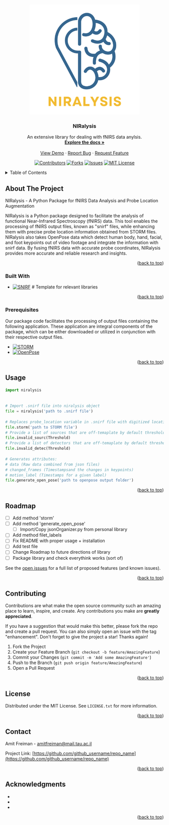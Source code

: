 
<a name="readme-top"></a>


<!-- PROJECT LOGO -->
<br />
<div align="center">
  <a href="https://github.com/Amit-Freiman/Niralysis">
    <img src="img/logo.png" alt="Logo" width="350" height="350">
  </a>

<h3 align="center">NIRalysis</h3>

  <p align="center">
    An extensive library for dealing with fNIRS data anylsis.
    <br />
    <a href="https://github.com/Amit-Freiman/Niralysis"><strong>Explore the docs »</strong></a>
    <br />
    <br />
    <a href="https://github.com/Amit-Freiman/Niralysis">View Demo</a>
    ·
    <a href="https://github.com/Amit-Freiman/Niralysis/issues">Report Bug</a>
    ·
    <a href="https://github.com/Amit-Freiman/Niralysis/issues">Request Feature</a>
  </p>
</div>

<div align="center">

<!-- PROJECT SHIELDS -->
[![Contributors][contributors-shield]][contributors-url]
[![Forks][forks-shield]][forks-url]
[![Issues][issues-shield]][issues-url]
[![MIT License][license-shield]][license-url]

</div>
<!-- TABLE OF CONTENTS -->
<details>
  <summary>Table of Contents</summary>
  <ol>
    <li>
      <a href="#about-the-project">About The Project</a>
      <ul>
        <li><a href="#built-with">Built With</a></li>
      </ul>
    </li>
    <li>
      <ul>
        <li><a href="#prerequisites">Prerequisites</a></li>
      </ul>
    </li>
    <li><a href="#usage">Usage</a></li>
    <li><a href="#roadmap">Roadmap</a></li>
    <li><a href="#contributing">Contributing</a></li>
    <li><a href="#license">License</a></li>
    <li><a href="#contact">Contact</a></li>
    <li><a href="#acknowledgments">Acknowledgments</a></li>
  </ol>
</details>



<!-- ABOUT THE PROJECT -->
## About The Project

NIRalysis - A Python Package for fNIRS Data Analysis and Probe Location Augmentation

NIRalysis is a Python package designed to facilitate the analysis of functional Near-Infrared Spectroscopy (fNIRS) data. This tool enables the processing of fNIRS output files, known as "snirf" files, while enhancing them with precise probe location information obtained from STORM files.  NIRalysis also takes OpenPose data which detect human body, hand, facial, and foot keypoints out of video footage and integrate the information with snirf data. By fusing fNIRS data with accurate probe coordinates, NIRalysis provides more accurate and reliable research and insights.

<p align="right">(<a href="#readme-top">back to top</a>)</p>



### Built With
* [![SNIRF][snirf-shield]][snirf-url] # Template for relevant libraries 
<p align="right">(<a href="#readme-top">back to top</a>)</p>

<!-- Prerequisites -->

### Prerequisites
Our package code facilitates the processing of output files containing the following application. These application are integral components of the package, which can be either downloaded or utilized in conjunction with their respective output files.

* [![STORM][STORM-shield]][STORM-url]
* [![OpenPose][OpenPose-shield]][OpenPose-url]

<p align="right">(<a href="#readme-top">back to top</a>)</p>



<!-- USAGE EXAMPLES -->
## Usage

```python
import niralysis


# Import .snirf file into niralysis object
file = niralysis('path to .snirf file')

# Replaces probe_location variable in .snirf file with digitized locations from STORM input
file.storm('path to STORM file')
# Provide a list of sources that are off-temaplate by default threshold of 20mm.
file.invalid_sourc(Threshold)
# Provide a list of detectors that are off-temaplate by default threshold of 20mm.
file.invalid_detec(Threshold)

# Generates attributes: 
# data (Raw data combined from json files)
# changed_frames (Timestampsand the changes in keypoints)
# motion_label (Timestamps for a given label)
file.generate_open_pose('path to openpose output folder')

```

<p align="right">(<a href="#readme-top">back to top</a>)</p>



<!-- ROADMAP -->
## Roadmap

- [ ] Add method 'storm'
- [ ] Add method 'generate_open_pose'
    - [ ] Import/Copy jsonOrganizer.py from personal library
- [ ] Add method filet_labels
- [ ] Fix README with proper usage + installation 
- [ ] Add test file 
- [ ] Change Roadmap to future directions of library
- [ ] Package library and check everythink works (sort of)

See the [open issues](https://github.com/github_username/repo_name/issues) for a full list of proposed features (and known issues).

<p align="right">(<a href="#readme-top">back to top</a>)</p>

<!-- CONTRIBUTING -->
## Contributing

Contributions are what make the open source community such an amazing place to learn, inspire, and create. Any contributions you make are **greatly appreciated**.

If you have a suggestion that would make this better, please fork the repo and create a pull request. You can also simply open an issue with the tag "enhancement".
Don't forget to give the project a star! Thanks again!

1. Fork the Project
2. Create your Feature Branch (`git checkout -b feature/AmazingFeature`)
3. Commit your Changes (`git commit -m 'Add some AmazingFeature'`)
4. Push to the Branch (`git push origin feature/AmazingFeature`)
5. Open a Pull Request

<p align="right">(<a href="#readme-top">back to top</a>)</p>



<!-- LICENSE -->
## License

Distributed under the MIT License. See `LICENSE.txt` for more information.

<p align="right">(<a href="#readme-top">back to top</a>)</p>



<!-- CONTACT -->
## Contact

Amit Freiman - amitfreiman@mail.tau.ac.il

Project Link: [https://github.com/github_username/repo_name](https://github.com/github_username/repo_name)

<p align="right">(<a href="#readme-top">back to top</a>)</p>

<!-- ACKNOWLEDGMENTS -->
## Acknowledgments

* []()
* []()
* []()

<p align="right">(<a href="#readme-top">back to top</a>)</p>



<!-- MARKDOWN LINKS & IMAGES -->
<!-- https://www.markdownguide.org/basic-syntax/#reference-style-links -->
[contributors-shield]: https://img.shields.io/github/contributors/Amit-Freiman/Niralysis.svg?style=for-the-badge
[contributors-url]: https://github.com/Amit-Freiman/Niralysis/graphs/contributors
[forks-shield]: https://img.shields.io/github/forks/Amit-Freiman/Niralysis.svg?style=for-the-badge
[forks-url]: https://github.com/Amit-Freiman/Niralysis/forks
[issues-shield]: https://img.shields.io/github/issues/Amit-Freiman/Niralysis.svg?style=for-the-badge
[issues-url]: https://github.com/github_username/repo_name/issues
[license-shield]: https://img.shields.io/github/license/Amit-Freiman/Niralysis.svg?style=for-the-badge
[license-url]: https://github.com/Amit-Freiman/Niralysis/blob/main/LICENSE
[STORM-shield]: https://img.shields.io/badge/STORM-F2BB30
[STORM-url]: https://github.com/yoterel/STORM-Net
[OpenPose-shield]:https://img.shields.io/badge/OpenPose-35668F
[OpenPose-url]: https://github.com/CMU-Perceptual-Computing-Lab/openpose
[snirf-shield]: https://img.shields.io/badge/snirf-F2BB30
[snirf-url]: https://github.com/fNIRS/snirf
